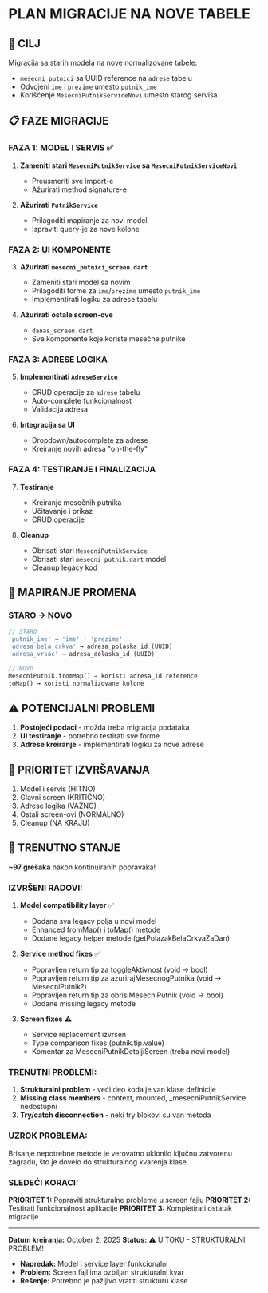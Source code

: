 # PLAN MIGRACIJE NA NOVE TABELE

## 🎯 CILJ
Migracija sa starih modela na nove normalizovane tabele:
- `mesecni_putnici` sa UUID reference na `adrese` tabelu
- Odvojeni `ime` i `prezime` umesto `putnik_ime`
- Korišćenje `MesecniPutnikServiceNovi` umesto starog servisa

## 📋 FAZE MIGRACIJE

### FAZA 1: MODEL I SERVIS ✅
1. **Zameniti stari `MesecniPutnikService` sa `MesecniPutnikServiceNovi`**
   - Preusmeriti sve import-e
   - Ažurirati method signature-e

2. **Ažurirati `PutnikService`**
   - Prilagoditi mapiranje za novi model
   - Ispraviti query-je za nove kolone

### FAZA 2: UI KOMPONENTE
3. **Ažurirati `mesecni_putnici_screen.dart`**
   - Zameniti stari model sa novim
   - Prilagoditi forme za `ime`/`prezime` umesto `putnik_ime`
   - Implementirati logiku za adrese tabelu

4. **Ažurirati ostale screen-ove**
   - `danas_screen.dart`
   - Sve komponente koje koriste mesečne putnike

### FAZA 3: ADRESE LOGIKA
5. **Implementirati `AdreseService`**
   - CRUD operacije za `adrese` tabelu
   - Auto-complete funkcionalnost
   - Validacija adresa

6. **Integracija sa UI**
   - Dropdown/autocomplete za adrese
   - Kreiranje novih adresa "on-the-fly"

### FAZA 4: TESTIRANJE I FINALIZACIJA
7. **Testiranje**
   - Kreiranje mesečnih putnika
   - Učitavanje i prikaz
   - CRUD operacije

8. **Cleanup**
   - Obrisati stari `MesecniPutnikService`
   - Obrisati stari `mesecni_putnik.dart` model
   - Cleanup legacy kod

## 🔄 MAPIRANJE PROMENA

### STARO → NOVO
```dart
// STARO
'putnik_ime' → 'ime' + 'prezime'
'adresa_bela_crkva' → adresa_polaska_id (UUID)
'adresa_vrsac' → adresa_dolaska_id (UUID)

// NOVO
MesecniPutnik.fromMap() → koristi adresa_id reference
toMap() → koristi normalizovane kolone
```

## ⚠️ POTENCIJALNI PROBLEMI
1. **Postojeći podaci** - možda treba migracija podataka
2. **UI testiranje** - potrebno testirati sve forme
3. **Adrese kreiranje** - implementirati logiku za nove adrese

## 📅 PRIORITET IZVRŠAVANJA
1. Model i servis (HITNO)
2. Glavni screen (KRITIČNO)
3. Adrese logika (VAŽNO)
4. Ostali screen-ovi (NORMALNO)
5. Cleanup (NA KRAJU)

## 🚨 TRENUTNO STANJE
**~97 grešaka** nakon kontinuiranih popravaka!

### IZVRŠENI RADOVI:
1. **Model compatibility layer** ✅
   - Dodana sva legacy polja u novi model
   - Enhanced fromMap() i toMap() metode
   - Dodane legacy helper metode (getPolazakBelaCrkvaZaDan)

2. **Service method fixes** ✅
   - Popravljen return tip za toggleAktivnost (void → bool)
   - Popravljen return tip za azurirajMesecnogPutnika (void → MesecniPutnik?)
   - Popravljen return tip za obrisiMesecniPutnik (void → bool)
   - Dodane missing legacy metode

3. **Screen fixes** ⚠️
   - Service replacement izvršen
   - Type comparison fixes (putnik.tip.value)
   - Komentar za MesecniPutnikDetaljiScreen (treba novi model)

### TRENUTNI PROBLEMI:
1. **Strukturalni problem** - veći deo koda je van klase definicije
2. **Missing class members** - context, mounted, _mesecniPutnikService nedostupni
3. **Try/catch disconnection** - neki try blokovi su van metoda

### UZROK PROBLEMA:
Brisanje nepotrebne metode je verovatno uklonilo ključnu zatvorenu zagradu, što je dovelo do strukturalnog kvarenja klase.

### SLEDEĆI KORACI:
**PRIORITET 1:** Popraviti strukturalne probleme u screen fajlu
**PRIORITET 2:** Testirati funkcionalnost aplikacije
**PRIORITET 3:** Kompletirati ostatak migracije

---
**Datum kreiranja:** October 2, 2025
**Status:** ⚠️ U TOKU - STRUKTURALNI PROBLEM!
- **Napredak:** Model i service layer funkcionalni
- **Problem:** Screen fajl ima ozbiljan strukturalni kvar
- **Rešenje:** Potrebno je pažljivo vratiti strukturu klase